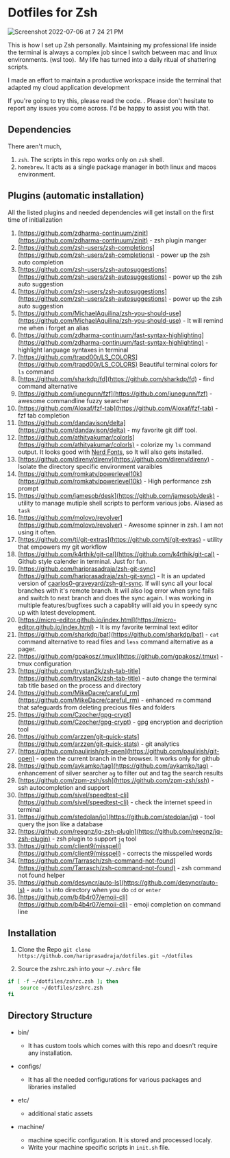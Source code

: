 # Dotfiles for Zsh

![Screenshot 2022-07-06 at 7 24 21 PM](https://user-images.githubusercontent.com/23031396/177753477-6642d8bb-ba9f-4900-b087-e70569743f40.png)

This is how I set up Zsh personally. Maintaining my professional life inside the terminal is always a complex job since I switch between mac and linux environments. (wsl too).  My life has turned into a daily ritual of shattering scripts.

I made an effort to maintain a productive workspace inside the terminal that adapted my cloud application development

If you're going to try this, please read the code. . Please don't hesitate to report any issues you come across. I'd be happy to assist you with that.

## Dependencies

There aren't much,

1. `zsh`. The scripts in this repo works only on `zsh` shell.
2. `homebrew`. It acts as a single package manager in both linux and macos environment.

## Plugins (automatic installation)

All the listed plugins and needed dependencies will get install on the first time of initialization

1. [https://github.com/zdharma-continuum/zinit](https://github.com/zdharma-continuum/zinit) - zsh plugin manger
2. [https://github.com/zsh-users/zsh-completions](https://github.com/zsh-users/zsh-completions) - power up the zsh auto completion
3. [https://github.com/zsh-users/zsh-autosuggestions](https://github.com/zsh-users/zsh-autosuggestions) - power up the zsh auto suggestion
4. [https://github.com/zsh-users/zsh-autosuggestions](https://github.com/zsh-users/zsh-autosuggestions) - power up the zsh auto suggestion
5. [https://github.com/MichaelAquilina/zsh-you-should-use](https://github.com/MichaelAquilina/zsh-you-should-use) - It will remind me when i forget an alias
6. [https://github.com/zdharma-continuum/fast-syntax-highlighting](https://github.com/zdharma-continuum/fast-syntax-highlighting) - highlight language syntaxes in terminal
7. [https://github.com/trapd00r/LS_COLORS](https://github.com/trapd00r/LS_COLORS)    Beautiful terminal colors for `ls` command
8. [https://github.com/sharkdp/fd](https://github.com/sharkdp/fd) - find command alternative
9. [https://github.com/junegunn/fzf](https://github.com/junegunn/fzf) - awesome commandline fuzzy searcher
10. [https://github.com/Aloxaf/fzf-tab](https://github.com/Aloxaf/fzf-tab) - fzf tab completion
11. [https://github.com/dandavison/delta](https://github.com/dandavison/delta) - my favorite git diff tool.
12. [https://github.com/athityakumar/colorls](https://github.com/athityakumar/colorls) - colorize my `ls` command output. It looks good with [Nerd Fonts](https://www.nerdfonts.com/font-downloads), so It will also gets installed.
13. [https://github.com/direnv/direnv](https://github.com/direnv/direnv) - Isolate the directory specific environment varaibles
14. [https://github.com/romkatv/powerlevel10k](https://github.com/romkatv/powerlevel10k) - High performance zsh prompt
15. [https://github.com/jamesob/desk](https://github.com/jamesob/desk) - utility to manage mutiple shell scripts to perform various jobs. Aliased as `task`
16. [https://github.com/molovo/revolver](https://github.com/molovo/revolver) - Awesome spinner in zsh. I am not using it often.
17. [https://github.com/tj/git-extras](https://github.com/tj/git-extras) - utility that empowers my git workflow
18. [https://github.com/k4rthik/git-cal](https://github.com/k4rthik/git-cal) - Github style calender in terminal. Just for fun.
19. [https://github.com/hariprasadraja/zsh-git-sync](https://github.com/hariprasadraja/zsh-git-sync) - It is an updated version of [caarlos0-graveyard/zsh-git-sync](https://github.com/caarlos0-graveyard/zsh-git-sync). If will sync all your local branches with it's remote branch. It will also log error when sync fails and switch to next branch and does the sync again. I was working in multiple features/bugfixes such a capablity will aid you in speedy sync up with latest development.
20. [https://micro-editor.github.io/index.html](https://micro-editor.github.io/index.html) - It is my favorite terminal text editor
21. [https://github.com/sharkdp/bat](https://github.com/sharkdp/bat) - `cat` command alternative to read files and `less` command alternative as a pager.
22. [https://github.com/gpakosz/.tmux](https://github.com/gpakosz/.tmux) - tmux configuration
23. [https://github.com/trystan2k/zsh-tab-title](https://github.com/trystan2k/zsh-tab-title) - auto change the terminal tab title based on the process and directory
24. [https://github.com/MikeDacre/careful_rm](https://github.com/MikeDacre/careful_rm) - enhanced `rm` command that safeguards from deleting precious files and folders
25. [https://github.com/Czocher/gpg-crypt](https://github.com/Czocher/gpg-crypt) - gpg encryption and decription tool
26. [https://github.com/arzzen/git-quick-stats](https://github.com/arzzen/git-quick-stats) - git analytics
27. [https://github.com/paulirish/git-open](https://github.com/paulirish/git-open) - open the current branch in the browser. It works only for github
28. [https://github.com/aykamko/tag](https://github.com/aykamko/tag) - enhancement of silver searcher `ag` to filter out and tag the search results
29. [https://github.com/zpm-zsh/ssh](https://github.com/zpm-zsh/ssh) - ssh autocompletion and support
30. [https://github.com/sivel/speedtest-cli](https://github.com/sivel/speedtest-cli) - check the internet speed in terminal
31. [https://github.com/stedolan/jq](https://github.com/stedolan/jq) - tool query the json like a database
32. [https://github.com/reegnz/jq-zsh-plugin](https://github.com/reegnz/jq-zsh-plugin) - zsh plugin to support `jq` tool
33. [https://github.com/client9/misspell](https://github.com/client9/misspell) - corrects the misspelled words
34. [https://github.com/Tarrasch/zsh-command-not-found](https://github.com/Tarrasch/zsh-command-not-found) - zsh command not found helper
35. [https://github.com/desyncr/auto-ls](https://github.com/desyncr/auto-ls) - auto `ls` into directory when you do `cd` or `enter`
36. [https://github.com/b4b4r07/emoji-cli](https://github.com/b4b4r07/emoji-cli) - emoji completion on command line

## Installation

1. Clone the Repo
`git clone https://github.com/hariprasadraja/dotfiles.git ~/dotfiles`

2. Source the zshrc.zsh into your `~/.zshrc` file

```sh
if [ -f ~/dotfiles/zshrc.zsh ]; then
    source ~/dotfiles/zshrc.zsh
fi
```


## Directory Structure

- bin/
   - It has custom tools which comes with this repo and doesn't require any installation.

- configs/
  - It has all the needed configurations for various packages and libraries installed

- etc/
  - additional static assets

- machine/
  - machine specific configuration. It is stored and processed localy.
  - Write your machine specific scripts in `init.sh` file.
